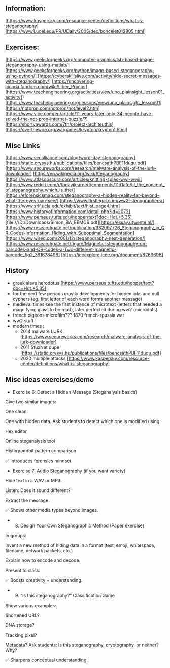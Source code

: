 ## Information:

[https://www.kaspersky.com/resource-center/definitions/what-is-steganography]
[https://www1.udel.edu/PR/UDaily/2005/dec/boncelet012805.html]

## Exercises:
[https://www.geeksforgeeks.org/computer-graphics/lsb-based-image-steganography-using-matlab/]
[https://www.geeksforgeeks.org/python/image-based-steganography-using-python/]
[https://cyberskillslive.com/activity/hide-secret-messages-with-steganography/]
[https://uncovering-cicada.fandom.com/wiki/Liber_Primus]
[https://www.teachengineering.org/activities/view/uno_plainsight_lesson01_activity1]
[https://www.teachengineering.org/lessons/view/uno_plainsight_lesson01]
[https://notpron.com/notpron/not/level2.htm]
[https://www.vice.com/en/article/11-years-later-only-34-people-have-solved-the-not-pron-internet-puzzle/?]
[https://shortyawards.com/7th/project-architeuthis]
[https://overthewire.org/wargames/krypton/krypton1.html]

## Misc Links
[https://www.secalliance.com/blog/word-day-steganography]
[https://static.crysys.hu/publications/files/bencsathPBF11duqu.pdf]
[https://www.secureworks.com/research/malware-analysis-of-the-lurk-downloader]
[https://en.wikipedia.org/wiki/Steganography]
[https://www.atlasobscura.com/articles/knitting-spies-wwi-wwii]
[https://www.reddit.com/r/todayilearned/comments/11d1afo/til_the_concept_of_steganography_which_is_the/]
[https://eforensicsmag.com/steganography-a-hidden-reality-far-beyond-what-the-eyes-can-see/]
[https://www.firstlegal.com/ww2-stenographers/]
[https://www.srlf.ucla.edu/exhibit/text/hist_page4.htm]
[https://www.historyofinformation.com/detail.php?id=2072]
[https://www.perseus.tufts.edu/hopper/text?doc=Hdt.+5.35]
[file:///D:/Downloads/Simon_BA_EEMCS.pdf][https://essay.utwente.nl/]
[https://www.researchgate.net/publication/382097726_Steganography_in_QR_Codes-Information_Hiding_with_Suboptimal_Segmentation]
[https://www.wired.com/2001/12/steganography-next-generation/]
[https://www.researchgate.net/figure/Magnetic-steganography-on-barcodes-and-QR-codes-a-Two-different-magnetic-barcode_fig2_391678498]
[https://ieeexplore.ieee.org/document/8269698]

## History

- greek slave herodotus [https://www.perseus.tufts.edu/hopper/text?doc=Hdt.+5.35]
- for the next few periods mostly developments for hidden inks and null cyphers (eg. first letter of each word forms another message)
- medieval times see the first instance of microtext (letters that needed a magnifying glass to be read), later perfected during ww2 (microdots)
- french pigeons microfilm??? 1870 french-rpussia war
- ww2 stuff
- modern times :
    - 2014 malware LURK [https://www.secureworks.com/research/malware-analysis-of-the-lurk-downloader]
    - 2011 StuxNet dupe [https://static.crysys.hu/publications/files/bencsathPBF11duqu.pdf]
    - 2020 multiple attacks [https://www.kaspersky.com/resource-center/definitions/what-is-steganography]


## Misc ideas exercises/demo
- Exercise 6: Detect a Hidden Message (Steganalysis basics)

Give two similar images:

One clean.

One with hidden data.
Ask students to detect which one is modified using:

Hex editor

Online steganalysis tool

Histogram/bit pattern comparison

✅ Introduces forensics mindset.

- Exercise 7: Audio Steganography (if you want variety)

Hide text in a WAV or MP3.

Listen: Does it sound different?

Extract the message.

✅ Shows other media types beyond images.

- 8. Design Your Own Steganographic Method (Paper exercise)

In groups:

Invent a new method of hiding data in a format (text, emoji, whitespace, filename, network packets, etc.)

Explain how to encode and decode.

Present to class.

✅ Boosts creativity + understanding.

- 9. “Is this steganography?” Classification Game

Show various examples:

Shortened URL?

DNA storage?

Tracking pixel?

Metadata?
Ask students: Is this steganography, cryptography, or neither? Why?

✅ Sharpens conceptual understanding.